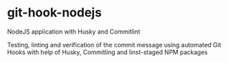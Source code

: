 # git-hook-nodejs
NodeJS application with Husky and Commitlint

Testing, linting and verification of the commit message using automated Git Hooks with help of Husky, Commitling and linst-staged NPM packages
